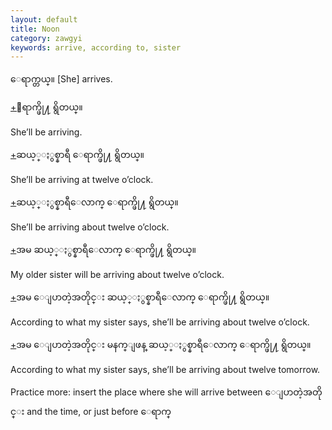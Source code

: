 ```yaml
---
layout: default
title: Noon
category: zawgyi
keywords: arrive, according to, sister
---
```


<p><span class='zawgyi'>ေရာက္တယ္။</span> [She] arrives.</p>
<p class="hide-trigger"><a href='#'>+</a><span class='zawgyi'>ေရာက္ဖို႔ ရွိတယ္။</span></p>
<p class='hide-this'>She’ll be arriving.</p>

<p class="hide-trigger"><a href='#'>+</a><span class='zawgyi'>ဆယ့္ႏွစ္နာရီ ေရာက္ဖို႔ ရွိတယ္။</span></p>
<p class='hide-this'>She’ll be arriving at twelve o’clock.</p>

<p class="hide-trigger"><a href='#'>+</a><span class='zawgyi'>ဆယ့္ႏွစ္နာရီေလာက္ ေရာက္ဖို႔ ရွိတယ္။</span></p>
<p class='hide-this'>She’ll be arriving about twelve o’clock.</p>

<p class="hide-trigger"><a href='#'>+</a><span class='zawgyi'>အမ ဆယ့္ႏွစ္နာရီေလာက္ ေရာက္ဖို႔ ရွိတယ္။</span></p>
<p class='hide-this'>My older sister will be arriving about twelve o’clock.</p>

<p class="hide-trigger"><a href='#'>+</a><span class='zawgyi'>အမ ေျပာတဲ့အတိုင္း ဆယ့္ႏွစ္နာရီေလာက္ ေရာက္ဖို႔ ရွိတယ္။</span></p>
<p class='hide-this'>According to what my sister says, she’ll be arriving about twelve o’clock.</p>

<p class="hide-trigger"><a href='#'>+</a><span class='zawgyi'>အမ ေျပာတဲ့အတိုင္း မနက္ျဖန္ ဆယ့္ႏွစ္နာရီေလာက္ ေရာက္ဖို႔ ရွိတယ္။</span></p>
<p class='hide-this'>According to what my sister says, she’ll be arriving about twelve tomorrow.</p>

<p>Practice more: insert the place where she will arrive between <span class='zawgyi'>ေျပာတဲ့အတိုင္း</span> and the time, or just before <span class='zawgyi'>ေရာက္</span></p>
